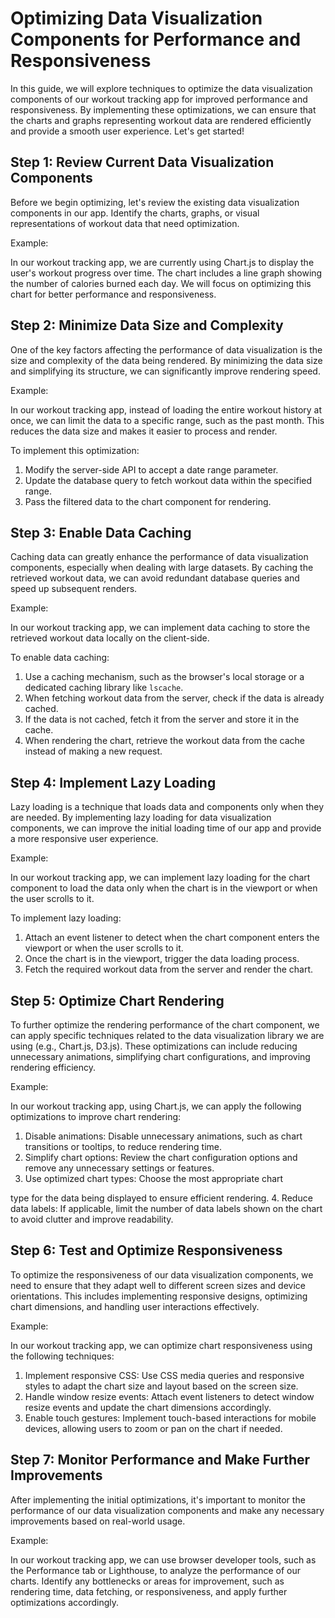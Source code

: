 # Optimizing Data Visualization Components for Performance and Responsiveness

In this guide, we will explore techniques to optimize the data visualization components of our workout tracking app for improved performance and responsiveness. By implementing these optimizations, we can ensure that the charts and graphs representing workout data are rendered efficiently and provide a smooth user experience. Let's get started!

## Step 1: Review Current Data Visualization Components

Before we begin optimizing, let's review the existing data visualization components in our app. Identify the charts, graphs, or visual representations of workout data that need optimization.

Example:

In our workout tracking app, we are currently using Chart.js to display the user's workout progress over time. The chart includes a line graph showing the number of calories burned each day. We will focus on optimizing this chart for better performance and responsiveness.

## Step 2: Minimize Data Size and Complexity

One of the key factors affecting the performance of data visualization is the size and complexity of the data being rendered. By minimizing the data size and simplifying its structure, we can significantly improve rendering speed.

Example:

In our workout tracking app, instead of loading the entire workout history at once, we can limit the data to a specific range, such as the past month. This reduces the data size and makes it easier to process and render.

To implement this optimization:

1. Modify the server-side API to accept a date range parameter.
2. Update the database query to fetch workout data within the specified range.
3. Pass the filtered data to the chart component for rendering.

## Step 3: Enable Data Caching

Caching data can greatly enhance the performance of data visualization components, especially when dealing with large datasets. By caching the retrieved workout data, we can avoid redundant database queries and speed up subsequent renders.

Example:

In our workout tracking app, we can implement data caching to store the retrieved workout data locally on the client-side.

To enable data caching:

1. Use a caching mechanism, such as the browser's local storage or a dedicated caching library like `lscache`.
2. When fetching workout data from the server, check if the data is already cached.
3. If the data is not cached, fetch it from the server and store it in the cache.
4. When rendering the chart, retrieve the workout data from the cache instead of making a new request.

## Step 4: Implement Lazy Loading

Lazy loading is a technique that loads data and components only when they are needed. By implementing lazy loading for data visualization components, we can improve the initial loading time of our app and provide a more responsive user experience.

Example:

In our workout tracking app, we can implement lazy loading for the chart component to load the data only when the chart is in the viewport or when the user scrolls to it.

To implement lazy loading:

1. Attach an event listener to detect when the chart component enters the viewport or when the user scrolls to it.
2. Once the chart is in the viewport, trigger the data loading process.
3. Fetch the required workout data from the server and render the chart.

## Step 5: Optimize Chart Rendering

To further optimize the rendering performance of the chart component, we can apply specific techniques related to the data visualization library we are using (e.g., Chart.js, D3.js). These optimizations can include reducing unnecessary animations, simplifying chart configurations, and improving rendering efficiency.

Example:

In our workout tracking app, using Chart.js, we can apply the following optimizations to improve chart rendering:

1. Disable animations: Disable unnecessary animations, such as chart transitions or tooltips, to reduce rendering time.
2. Simplify chart options: Review the chart configuration options and remove any unnecessary settings or features.
3. Use optimized chart types: Choose the most appropriate chart

 type for the data being displayed to ensure efficient rendering.
4. Reduce data labels: If applicable, limit the number of data labels shown on the chart to avoid clutter and improve readability.

## Step 6: Test and Optimize Responsiveness

To optimize the responsiveness of our data visualization components, we need to ensure that they adapt well to different screen sizes and device orientations. This includes implementing responsive designs, optimizing chart dimensions, and handling user interactions effectively.

Example:

In our workout tracking app, we can optimize chart responsiveness using the following techniques:

1. Implement responsive CSS: Use CSS media queries and responsive styles to adapt the chart size and layout based on the screen size.
2. Handle window resize events: Attach event listeners to detect window resize events and update the chart dimensions accordingly.
3. Enable touch gestures: Implement touch-based interactions for mobile devices, allowing users to zoom or pan on the chart if needed.

## Step 7: Monitor Performance and Make Further Improvements

After implementing the initial optimizations, it's important to monitor the performance of our data visualization components and make any necessary improvements based on real-world usage.

Example:

In our workout tracking app, we can use browser developer tools, such as the Performance tab or Lighthouse, to analyze the performance of our charts. Identify any bottlenecks or areas for improvement, such as rendering time, data fetching, or responsiveness, and apply further optimizations accordingly.
